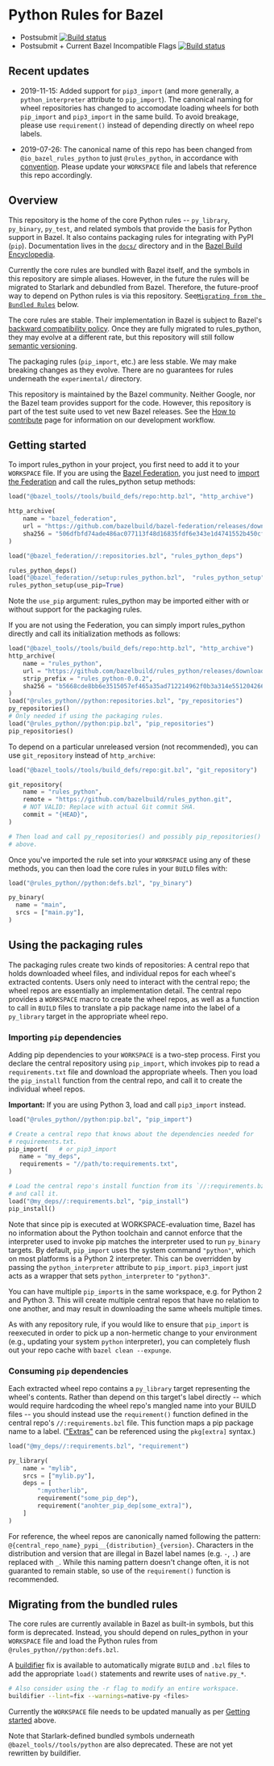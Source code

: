 # Python Rules for Bazel

* Postsubmit [![Build status](https://badge.buildkite.com/0bcfe58b6f5741aacb09b12485969ba7a1205955a45b53e854.svg?branch=master)](https://buildkite.com/bazel/python-rules-python-postsubmit)
* Postsubmit + Current Bazel Incompatible Flags [![Build status](https://badge.buildkite.com/219007166ab6a7798b22758e7ae3f3223001398ffb56a5ad2a.svg?branch=master)](https://buildkite.com/bazel/rules-python-plus-bazelisk-migrate)

## Recent updates

* 2019-11-15: Added support for `pip3_import` (and more generally, a
`python_interpreter` attribute to `pip_import`). The canonical naming for wheel
repositories has changed to accomodate loading wheels for both `pip_import` and
`pip3_import` in the same build. To avoid breakage, please use `requirement()`
instead of depending directly on wheel repo labels.

* 2019-07-26: The canonical name of this repo has been changed from
`@io_bazel_rules_python` to just `@rules_python`, in accordance with
[convention](https://docs.bazel.build/versions/master/skylark/deploying.html#workspace).
Please update your `WORKSPACE` file and labels that reference this repo
accordingly.

## Overview

This repository is the home of the core Python rules -- `py_library`,
`py_binary`, `py_test`, and related symbols that provide the basis for Python
support in Bazel. It also contains packaging rules for integrating with PyPI
(`pip`). Documentation lives in the
[`docs/`](https://github.com/bazelbuild/rules_python/tree/master/docs)
directory and in the
[Bazel Build Encyclopedia](https://docs.bazel.build/versions/master/be/python.html).

Currently the core rules are bundled with Bazel itself, and the symbols in this
repository are simple aliases. However, in the future the rules will be
migrated to Starlark and debundled from Bazel. Therefore, the future-proof way
to depend on Python rules is via this repository. See[`Migrating from the Bundled Rules`](#Migrating-from-the-bundled-rules) below.

The core rules are stable. Their implementation in Bazel is subject to Bazel's
[backward compatibility policy](https://docs.bazel.build/versions/master/backward-compatibility.html).
Once they are fully migrated to rules_python, they may evolve at a different
rate, but this repository will still follow
[semantic versioning](https://semver.org).

The packaging rules (`pip_import`, etc.) are less stable. We may make breaking
changes as they evolve. There are no guarantees for rules underneath the
`experimental/` directory.

This repository is maintained by the Bazel community. Neither Google, nor the
Bazel team provides support for the code. However, this repository is part of
the test suite used to vet new Bazel releases. See the [How to
contribute](CONTRIBUTING.md) page for information on our development workflow.

## Getting started

To import rules_python in your project, you first need to add it to your
`WORKSPACE` file. If you are using the [Bazel
Federation](https://github.com/bazelbuild/bazel-federation), you just need to
[import the Federation](https://github.com/bazelbuild/bazel-federation#example-workspace)
and call the rules_python setup methods:

```python
load("@bazel_tools//tools/build_defs/repo:http.bzl", "http_archive")

http_archive(
    name = "bazel_federation",
    url = "https://github.com/bazelbuild/bazel-federation/releases/download/0.0.1/bazel_federation-0.0.1.tar.gz",
    sha256 = "506dfbfd74ade486ac077113f48d16835fdf6e343e1d4741552b450cfc2efb53",
)

load("@bazel_federation//:repositories.bzl", "rules_python_deps")

rules_python_deps()
load("@bazel_federation//setup:rules_python.bzl",  "rules_python_setup")
rules_python_setup(use_pip=True)
```

Note the `use_pip` argument: rules_python may be imported either with or
without support for the packaging rules.

If you are not using the Federation, you can simply import rules_python
directly and call its initialization methods as follows:

```python
load("@bazel_tools//tools/build_defs/repo:http.bzl", "http_archive")
http_archive(
    name = "rules_python",
    url = "https://github.com/bazelbuild/rules_python/releases/download/0.0.2/rules_python-0.0.2.tar.gz",
    strip_prefix = "rules_python-0.0.2",
    sha256 = "b5668cde8bb6e3515057ef465a35ad712214962f0b3a314e551204266c7be90c",
)
load("@rules_python//python:repositories.bzl", "py_repositories")
py_repositories()
# Only needed if using the packaging rules.
load("@rules_python//python:pip.bzl", "pip_repositories")
pip_repositories()
```

To depend on a particular unreleased version (not recommended), you can
use `git_repository` instead of `http_archive`:

```python
load("@bazel_tools//tools/build_defs/repo:git.bzl", "git_repository")

git_repository(
    name = "rules_python",
    remote = "https://github.com/bazelbuild/rules_python.git",
    # NOT VALID: Replace with actual Git commit SHA.
    commit = "{HEAD}",
)

# Then load and call py_repositories() and possibly pip_repositories() as
# above.
```

Once you've imported the rule set into your `WORKSPACE` using any of these
methods, you can then load the core rules in your `BUILD` files with:

``` python
load("@rules_python//python:defs.bzl", "py_binary")

py_binary(
  name = "main",
  srcs = ["main.py"],
)
```

## Using the packaging rules

The packaging rules create two kinds of repositories: A central repo that holds
downloaded wheel files, and individual repos for each wheel's extracted
contents. Users only need to interact with the central repo; the wheel repos
are essentially an implementation detail. The central repo provides a
`WORKSPACE` macro to create the wheel repos, as well as a function to call in
`BUILD` files to translate a pip package name into the label of a `py_library`
target in the appropriate wheel repo.

### Importing `pip` dependencies

Adding pip dependencies to your `WORKSPACE` is a two-step process. First you
declare the central repository using `pip_import`, which invokes pip to read
a `requirements.txt` file and download the appropriate wheels. Then you load
the `pip_install` function from the central repo, and call it to create the
individual wheel repos.

**Important:** If you are using Python 3, load and call `pip3_import` instead.

```python
load("@rules_python//python:pip.bzl", "pip_import")

# Create a central repo that knows about the dependencies needed for
# requirements.txt.
pip_import(   # or pip3_import
   name = "my_deps",
   requirements = "//path/to:requirements.txt",
)

# Load the central repo's install function from its `//:requirements.bzl` file,
# and call it.
load("@my_deps//:requirements.bzl", "pip_install")
pip_install()
```

Note that since pip is executed at WORKSPACE-evaluation time, Bazel has no
information about the Python toolchain and cannot enforce that the interpreter
used to invoke pip matches the interpreter used to run `py_binary` targets. By
default, `pip_import` uses the system command `"python"`, which on most
platforms is a Python 2 interpreter. This can be overridden by passing the
`python_interpreter` attribute to `pip_import`. `pip3_import` just acts as a
wrapper that sets `python_interpreter` to `"python3"`.

You can have multiple `pip_import`s in the same workspace, e.g. for Python 2
and Python 3. This will create multiple central repos that have no relation to
one another, and may result in downloading the same wheels multiple times.

As with any repository rule, if you would like to ensure that `pip_import` is
reexecuted in order to pick up a non-hermetic change to your environment (e.g.,
updating your system `python` interpreter), you can completely flush out your
repo cache with `bazel clean --expunge`.

### Consuming `pip` dependencies

Each extracted wheel repo contains a `py_library` target representing the
wheel's contents. Rather than depend on this target's label directly -- which
would require hardcoding the wheel repo's mangled name into your BUILD files --
you should instead use the `requirement()` function defined in the central
repo's `//:requirements.bzl` file. This function maps a pip package name to a
label. (["Extras"](
https://packaging.python.org/tutorials/installing-packages/#installing-setuptools-extras)
can be referenced using the `pkg[extra]` syntax.)

```python
load("@my_deps//:requirements.bzl", "requirement")

py_library(
    name = "mylib",
    srcs = ["mylib.py"],
    deps = [
        ":myotherlib",
        requirement("some_pip_dep"),
        requirement("anohter_pip_dep[some_extra]"),
    ]
)
```

For reference, the wheel repos are canonically named following the pattern:
`@{central_repo_name}_pypi__{distribution}_{version}`. Characters in the
distribution and version that are illegal in Bazel label names (e.g. `-`, `.`)
are replaced with `_`. While this naming pattern doesn't change often, it is
not guaranted to remain stable, so use of the `requirement()` function is
recommended.

## Migrating from the bundled rules

The core rules are currently available in Bazel as built-in symbols, but this
form is deprecated. Instead, you should depend on rules_python in your
`WORKSPACE` file and load the Python rules from
`@rules_python//python:defs.bzl`.

A [buildifier](https://github.com/bazelbuild/buildtools/blob/master/buildifier/README.md)
fix is available to automatically migrate `BUILD` and `.bzl` files to add the
appropriate `load()` statements and rewrite uses of `native.py_*`.

```sh
# Also consider using the -r flag to modify an entire workspace.
buildifier --lint=fix --warnings=native-py <files>
```

Currently the `WORKSPACE` file needs to be updated manually as per [Getting
started](#Getting-started) above.

Note that Starlark-defined bundled symbols underneath
`@bazel_tools//tools/python` are also deprecated. These are not yet rewritten
by buildifier.
